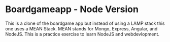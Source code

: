 # Boardgameapp - Node Version
This is a clone of the boardgame app but instead of using a LAMP stack this one uses a MEAN Stack. MEAN stands for Mongo, Express, Angular, and NodeJS. This is a practice exercise to learn NodeJS and webdevlopment. 
